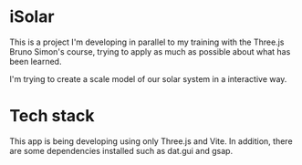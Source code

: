 # iSolar

This is a project I'm developing in parallel to my training with the Three.js Bruno Simon's course, trying to apply as much as possible about what has been learned.

I'm trying to create a scale model of our solar system in a interactive way.

# Tech stack

This app is being developing using only Three.js and Vite. In addition, there are some dependencies installed such as dat.gui and gsap.
